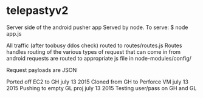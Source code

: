 # telepastyv2
Server side of the android pusher app
Served by node.  To serve:
$ node app.js

All traffic (after toobusy ddos check) routed to routes/routes.js
Routes handles routing of the various types of request that can come in from android
requests are routed to appropriate js file in node-modules/config/

Request payloads are JSON

Ported off EC2 to GH  july 13 2015
Cloned from GH to Perforce VM july 13 2015
Pushing to empty GL proj july 13 2015
Testing user/pass on GH and GL
